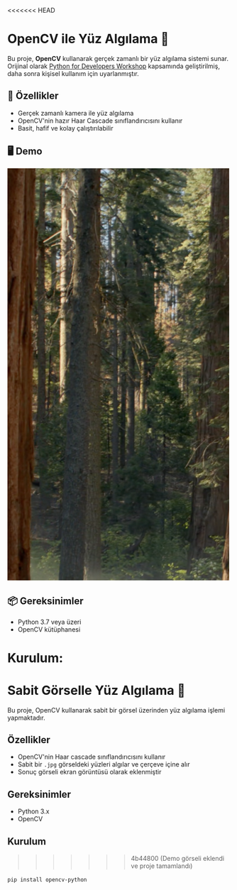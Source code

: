 <<<<<<< HEAD
# OpenCV ile Yüz Algılama 🎯

Bu proje, **OpenCV** kullanarak gerçek zamanlı bir yüz algılama sistemi sunar.  
Orijinal olarak [Python for Developers Workshop](https://github.com/ahmetKaya00/Python-for-Developers-Workshop) kapsamında geliştirilmiş, daha sonra kişisel kullanım için uyarlanmıştır.

## 🚀 Özellikler

- Gerçek zamanlı kamera ile yüz algılama
- OpenCV'nin hazır Haar Cascade sınıflandırıcısını kullanır
- Basit, hafif ve kolay çalıştırılabilir

## 🖥️ Demo

<img src="demo/screenshot.jpg" width="500" alt="Yüz algılama örneği"/>

## 📦 Gereksinimler

- Python 3.7 veya üzeri
- OpenCV kütüphanesi

Kurulum:
=======
# Sabit Görselle Yüz Algılama 🎯

Bu proje, OpenCV kullanarak sabit bir görsel üzerinden yüz algılama işlemi yapmaktadır.

## Özellikler

- OpenCV'nin Haar cascade sınıflandırıcısını kullanır
- Sabit bir `.jpg` görseldeki yüzleri algılar ve çerçeve içine alır
- Sonuç görseli ekran görüntüsü olarak eklenmiştir

## Gereksinimler

- Python 3.x
- OpenCV

## Kurulum
>>>>>>> 4b44800 (Demo görseli eklendi ve proje tamamlandı)

```bash
pip install opencv-python
